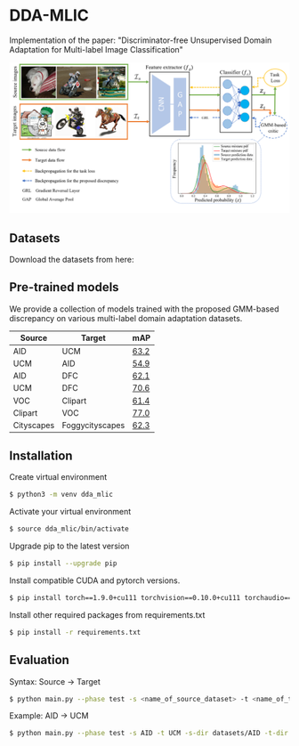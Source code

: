 # DDA-MLIC
Implementation of the paper: "Discriminator-free Unsupervised Domain Adaptation for Multi-label Image Classification"

![alt text](arch_v4.png "Title")

## Datasets
Download the datasets from here:

## Pre-trained models
We provide a collection of models trained with the proposed GMM-based discrepancy on various multi-label domain adaptation datasets.


| **Source** | **Target** | **mAP** |
| --- | --- | --- |
| AID | UCM | [63.2](https://uniluxembourg-my.sharepoint.com/:u:/g/personal/inder_singh_uni_lu/EbagAy1tiPBLs5Vb0a2E5JsBYZNhGHcKev29WZxSQJMS4w?e=MPef8S) |
| UCM | AID | [54.9](https://uniluxembourg-my.sharepoint.com/:u:/g/personal/inder_singh_uni_lu/EZil5hpCH7BFrNjG15sYreYB3WjZWYbtpE8k3W1Nb14F2A?e=Syj4bu) |
| AID | DFC | [62.1](https://uniluxembourg-my.sharepoint.com/:u:/g/personal/inder_singh_uni_lu/EegkhqwqnetErwd6WQICzGcBE_SmzVgY0p6sjDJ-KQniXA?e=HHAVa8) |
| UCM | DFC | [70.6](https://uniluxembourg-my.sharepoint.com/:u:/g/personal/inder_singh_uni_lu/EdL6WOzj-3NDqx8pH1J7p5wBUKGxzPDELJhVvcUMJhi7uQ?e=ZJDVnT) |
| VOC | Clipart | [61.4](https://uniluxembourg-my.sharepoint.com/:u:/g/personal/inder_singh_uni_lu/ESJrT33eJ_9NjBSRMxn8_9kBVfXD0UNITQWQcmb06woB3Q?e=VcMZay) |
| Clipart | VOC | [77.0](https://uniluxembourg-my.sharepoint.com/:u:/g/personal/inder_singh_uni_lu/EbTsNp8q3alOnrs94arLxjsB85qF_Z183H64x1N3ZyZR3Q?e=IscUeS) |
| Cityscapes | Foggycityscapes | [62.3](https://uniluxembourg-my.sharepoint.com/:u:/g/personal/inder_singh_uni_lu/EdoyiQLExCdNiwAiyeum0UEBrFfjz8AVypAaBBUbfy2DQQ?e=g3IsW0) |

## Installation
Create virtual environment

```bash
$ python3 -m venv dda_mlic
```

Activate your virtual environment

```bash
$ source dda_mlic/bin/activate
```

Upgrade pip to the latest version

```bash
$ pip install --upgrade pip
```

Install compatible CUDA and pytorch versions.

```bash
$ pip install torch==1.9.0+cu111 torchvision==0.10.0+cu111 torchaudio==0.9.0 -f https://download.pytorch.org/whl/torch_stable.html
```

Install other required packages from requirements.txt

```bash
$ pip install -r requirements.txt
```

## Evaluation

Syntax: Source &rarr; Target
```bash
$ python main.py --phase test -s <name_of_source_dataset> -t <name_of_target_dataset> -s-dir <path_to_source_dataset_dir> -t-dir <path_to_target_dataset_dir> --model-path <path_to_pretrained_weights>
```

Example: AID &rarr; UCM
```bash
$ python main.py --phase test -s AID -t UCM -s-dir datasets/AID -t-dir datasets/UCM --model-path models/aid2ucm_best_63-2.pth
```
